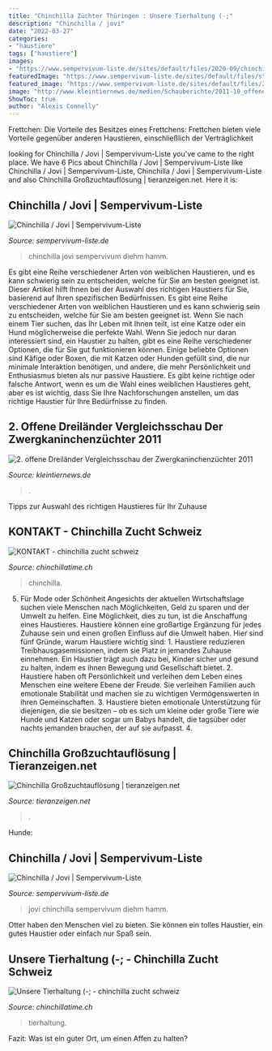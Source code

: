```yaml
---
title: "Chinchilla Züchter Thüringen : Unsere Tierhaltung (-;"
description: "Chinchilla / jovi"
date: "2022-03-27"
categories:
- "haustiere"
tags: ["haustiere"]
images:
- "https://www.sempervivum-liste.de/sites/default/files/2020-09/chinchilla1.jpg"
featuredImage: "https://www.sempervivum-liste.de/sites/default/files/styles/xlarge/public/2020-09/chinchilla1.jpg?itok=J57stk8N"
featured_image: "https://www.sempervivum-liste.de/sites/default/files/2020-09/chinchilla1.jpg"
image: "http://www.kleintiernews.de/medien/Schauberichte/2011-10_offene_Dreilaender_Vergleichsschau_Zwergkaninchenzuechter/Ehrenpreistisch.jpg"
ShowToc: true
author: "Alexis Connelly"
---
```



Frettchen: Die Vorteile des Besitzes eines Frettchens: Frettchen bieten viele Vorteile gegenüber anderen Haustieren, einschließlich der Verträglichkeit

	

		
looking for Chinchilla / Jovi | Sempervivum-Liste you've came to the right place. We have 6 Pics about Chinchilla / Jovi | Sempervivum-Liste like Chinchilla / Jovi | Sempervivum-Liste, Chinchilla / Jovi | Sempervivum-Liste and also Chinchilla Großzuchtauflösung | tieranzeigen.net. Here it is:
		
    
## Chinchilla / Jovi | Sempervivum-Liste

<img loading=lazy src="https://www.sempervivum-liste.de/sites/default/files/2020-09/chinchilla1.jpg" onerror="this.onerror=null;this.src='https://tse3.mm.bing.net/th?id=OIP.Xww2gkQMnXQTEF0dwJvVGAHaHZ&amp;pid=15.1';" alt="Chinchilla / Jovi | Sempervivum-Liste">

_Source: sempervivum-liste.de_

>chinchilla jovi sempervivum diehm hamm. 

	

Es gibt eine Reihe verschiedener Arten von weiblichen Haustieren, und es kann schwierig sein zu entscheiden, welche für Sie am besten geeignet ist. Dieser Artikel hilft Ihnen bei der Auswahl des richtigen Haustiers für Sie, basierend auf Ihren spezifischen Bedürfnissen.
Es gibt eine Reihe verschiedener Arten von weiblichen Haustieren und es kann schwierig sein zu entscheiden, welche für Sie am besten geeignet ist. Wenn Sie nach einem Tier suchen, das Ihr Leben mit Ihnen teilt, ist eine Katze oder ein Hund möglicherweise die perfekte Wahl. Wenn Sie jedoch nur daran interessiert sind, ein Haustier zu halten, gibt es eine Reihe verschiedener Optionen, die für Sie gut funktionieren können. Einige beliebte Optionen sind Käfige oder Boxen, die mit Katzen oder Hunden gefüllt sind, die nur minimale Interaktion benötigen, und andere, die mehr Persönlichkeit und Enthusiasmus bieten als nur passive Haustiere. Es gibt keine richtige oder falsche Antwort, wenn es um die Wahl eines weiblichen Haustieres geht, aber es ist wichtig, dass Sie Ihre Nachforschungen anstellen, um das richtige Haustier für Ihre Bedürfnisse zu finden.

    
## 2. Offene Dreiländer Vergleichsschau Der Zwergkaninchenzüchter 2011

<img loading=lazy src="http://www.kleintiernews.de/medien/Schauberichte/2011-10_offene_Dreilaender_Vergleichsschau_Zwergkaninchenzuechter/Ehrenpreistisch.jpg" onerror="this.onerror=null;this.src='https://tse2.mm.bing.net/th?id=OIP.hjXk8CFdGiMUOgFWwMZhRQHaFj&amp;pid=15.1';" alt="2. offene Dreiländer Vergleichsschau der Zwergkaninchenzüchter 2011">

_Source: kleintiernews.de_

>. 

	

Tipps zur Auswahl des richtigen Haustieres für Ihr Zuhause

    
## KONTAKT - Chinchilla Zucht Schweiz

<img loading=lazy src="https://image.jimcdn.com/app/cms/image/transf/dimension=390x390:mode=crop:format=jpg/path/sdc7372c5fb1372b5/image/ib77bec95c310ff20/version/1442046864/image.jpg" onerror="this.onerror=null;this.src='https://tse1.mm.bing.net/th?id=OIP.xe71ODhvOUkcRCt2YcJg5wAAAA&amp;pid=15.1';" alt="KONTAKT - chinchilla zucht schweiz">

_Source: chinchillatime.ch_

>chinchilla. 

	

5. Für Mode oder Schönheit
Angesichts der aktuellen Wirtschaftslage suchen viele Menschen nach Möglichkeiten, Geld zu sparen und der Umwelt zu helfen. Eine Möglichkeit, dies zu tun, ist die Anschaffung eines Haustieres. Haustiere können eine großartige Ergänzung für jedes Zuhause sein und einen großen Einfluss auf die Umwelt haben. Hier sind fünf Gründe, warum Haustiere wichtig sind: 1. Haustiere reduzieren Treibhausgasemissionen, indem sie Platz in jemandes Zuhause einnehmen. Ein Haustier trägt auch dazu bei, Kinder sicher und gesund zu halten, indem es ihnen Bewegung und Gesellschaft bietet. 2. Haustiere haben oft Persönlichkeit und verleihen dem Leben eines Menschen eine weitere Ebene der Freude. Sie verleihen Familien auch emotionale Stabilität und machen sie zu wichtigen Vermögenswerten in ihren Gemeinschaften. 3. Haustiere bieten emotionale Unterstützung für diejenigen, die sie besitzen – ob es sich um kleine oder große Tiere wie Hunde und Katzen oder sogar um Babys handelt, die tagsüber oder nachts jemanden brauchen, der auf sie aufpasst. 4.

    
## Chinchilla Großzuchtauflösung | Tieranzeigen.net

<img loading=lazy src="https://www.tieranzeigen.net/export/AP2z7IiT9gDC.jpg" onerror="this.onerror=null;this.src='https://tse1.mm.bing.net/th?id=OIP.UUb9q0G2d2LQ4YbyhXS8MwHaES&amp;pid=15.1';" alt="Chinchilla Großzuchtauflösung | tieranzeigen.net">

_Source: tieranzeigen.net_

>. 

	

Hunde:

    
## Chinchilla / Jovi | Sempervivum-Liste

<img loading=lazy src="https://www.sempervivum-liste.de/sites/default/files/styles/xlarge/public/2020-09/chinchilla1.jpg?itok=J57stk8N" onerror="this.onerror=null;this.src='https://tse4.mm.bing.net/th?id=OIP.9GhA5iGMT9pAilYeDyvZLgHaFj&amp;pid=15.1';" alt="Chinchilla / Jovi | Sempervivum-Liste">

_Source: sempervivum-liste.de_

>jovi chinchilla sempervivum diehm hamm. 

	

Otter haben den Menschen viel zu bieten. Sie können ein tolles Haustier, ein gutes Haustier oder einfach nur Spaß sein.

    
## Unsere Tierhaltung (-; - Chinchilla Zucht Schweiz

<img loading=lazy src="https://image.jimcdn.com/app/cms/image/transf/dimension=1920x400:format=jpg/path/sdc7372c5fb1372b5/image/i772b4d461358ffb8/version/1580082426/image.jpg" onerror="this.onerror=null;this.src='https://tse4.mm.bing.net/th?id=OIP.XD_H-V1iovPK5EG3X9ODBgHaE8&amp;pid=15.1';" alt="Unsere Tierhaltung (-; - chinchilla zucht schweiz">

_Source: chinchillatime.ch_

>tierhaltung. 

	

Fazit: Was ist ein guter Ort, um einen Affen zu halten?

